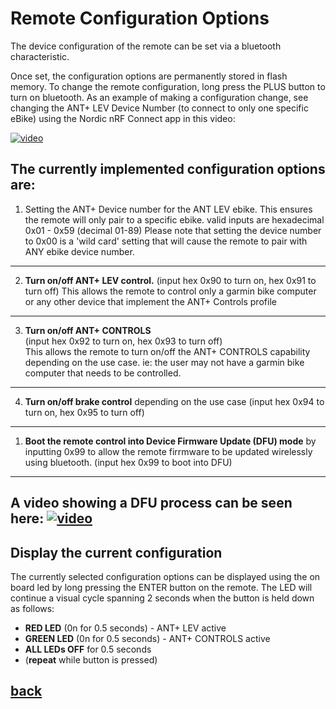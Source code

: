# Remote Configuration Options
The device configuration of the remote can be set via a bluetooth characteristic.

Once set, the configuration options are permanently stored in flash memory.
To change the remote configuration, long press the PLUS button to turn on bluetooth.
As an example of making a configuration change, see changing the ANT+ LEV Device Number (to connect to only one specific eBike) using the Nordic nRF Connect app in this video:

[![video](https://img.youtube.com/vi/_ALauuDxZuQ/hqdefault.jpg)](https://youtu.be/_ALauuDxZuQ) 

## The currently implemented configuration options are:
1. Setting the ANT+ Device number for the ANT LEV ebike. This ensures the remote will only pair to a specific ebike. valid inputs are hexadecimal 0x01 - 0x59 (decimal 01-89)
Please note that setting the device number to 0x00 is a 'wild card' setting that will cause the remote to pair with ANY ebike device number.
-----------------
2. __Turn on/off ANT+ LEV control.__ 
 (input hex 0x90 to turn on, hex 0x91 to turn off) 
This allows the remote to control only a garmin bike computer or any other device that implement the ANT+ Controls profile
----------
3. __Turn on/off ANT+ CONTROLS__  
 (input hex 0x92 to turn on, hex 0x93 to turn off)  
 This allows the remote to turn on/off the ANT+ CONTROLS capability depending on the use case. ie: the user may not have a garmin bike computer that needs to be controlled.
 --------
 4. __Turn on/off brake control__  depending on the use case
 (input hex 0x94 to turn on, hex 0x95 to turn off)  
 ---------
1. __Boot the remote control into Device Firmware Update (DFU) mode__ by inputting 0x99 to allow the remote firrmware to be updated wirelessly using bluetooth.
(input hex 0x99 to boot into DFU)  
---------
A video showing a DFU process can be seen here:
[![video](https://img.youtube.com/vi/va3LJoiosoc/hqdefault.jpg)](https://youtu.be/va3LJoiosoc) 
-------
## Display the current configuration
The currently selected configuration options can be displayed using the on board led by long pressing the ENTER button on the remote.
The LED will continue a visual cycle spanning 2 seconds when the button is held down as follows:

- __RED LED__ (0n for 0.5 seconds) - ANT+ LEV active
- __GREEN LED__ (0n for 0.5 seconds) - ANT+ CONTROLS active
- __ALL LEDs OFF__ for 0.5 seconds
- (__repeat__ while button is pressed)

## [back](../README.md)
